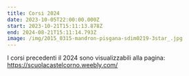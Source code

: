 ```yaml
---
title: Corsi 2024
date: 2023-10-05T22:00:00.000Z
start: 2023-10-21T15:11:13.878Z
end: 2024-08-21T15:11:14.793Z
image: /img/2015_0315-mandron-pisgana-sdim0219-3star_.jpg
---
```

I corsi precedenti il 2024 sono visualizzabili alla pagina:
<https://scuolacastelcorno.weebly.com/>